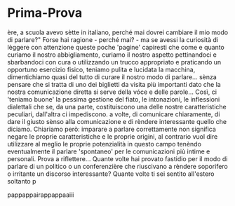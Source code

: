 Prima-Prova
===========
ère, a scuola avevo sètte in italiano, perché mai dovrei cambiare il mio modo di parlare?"
Forse hai ragione - perché mai? - ma se avessi la curiosità di lèggere con attenzione queste poche 'pagine' capiresti che come e quanto curiamo il nostro abbigliamento, curiamo il nostro aspetto pettinandoci e sbarbandoci con cura o utilizzando un trucco appropriato e praticando un opportuno esercizio fisico, teniamo pulita e lucidata la macchina, dimentichiamo quasi del tutto di curare il nostro modo di parlare... sènza pensare che si tratta di uno dei biglietti da visita più importanti dato che la nostra comunicazione diretta si serve della vóce e delle parole...
Così, ci 'teniamo buone' la pessima gestione del fiato, le intonazioni, le inflessioni dialettali che se, da una parte, costituiscono una delle nostre caratteristiche peculiari, dall'altra ci impediscono. a volte, di comunicare chiaramente, di dare il giusto sènso alla comunicazione e di rèndere interessante quello che diciamo.
Chiariamo però: imparare a parlare correttamente non significa negare le proprie caratteristiche e le proprie origini, al contrario vuol dire utilizzare al meglio le proprie potenzialità in questo campo tenèndo eventualmente il parlare 'spontaneo' per le comunicazioni più intime e personali.
Prova a riflettere...
Quante volte hai provato fastidio per il modo di parlare di un politico o un conferenzière che riuscivano a rèndere soporifero o irritante un discorso interessante?
Quante volte ti sei sentito all'estero soltanto p

pappappairappappaaiii
